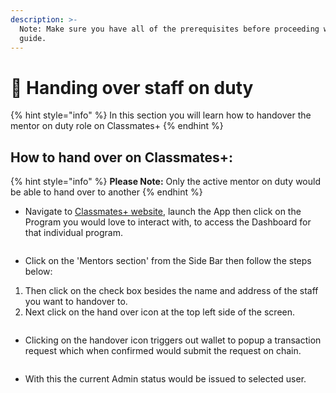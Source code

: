 ```yaml
---
description: >-
  Note: Make sure you have all of the prerequisites before proceeding with this
  guide.
---
```


# 🤝 Handing over staff on duty

{% hint style="info" %}
In this section you will learn how to handover the mentor on duty role on Classmates+
{% endhint %}

## How to hand over on Classmates+:

{% hint style="info" %}
**Please Note:** Only the active mentor on duty would be able to hand over to another &#x20;
{% endhint %}

* Navigate to [Classmates+ website](https://classmate-plus.vercel.app/), launch the App then click on the Program you would love to interact with, to access the Dashboard for that individual program.

<figure><img src="../.gitbook/assets/created Programe.png" alt=""><figcaption></figcaption></figure>

* Click on the 'Mentors section' from the Side Bar then follow the steps below:

1. Then click on the check box besides the name and address of the staff you want to handover to.  &#x20;
2. Next click on the hand over icon at the top left side of the screen.

<figure><img src="../.gitbook/assets/hand Over.png" alt=""><figcaption></figcaption></figure>

* Clicking on the handover icon triggers out wallet to popup a transaction request which when confirmed would submit the request on chain.

<figure><img src="../.gitbook/assets/approve handover.png" alt=""><figcaption></figcaption></figure>

* With this the current Admin status would be issued to selected user.

<figure><img src="../.gitbook/assets/handover complete.png" alt=""><figcaption></figcaption></figure>

